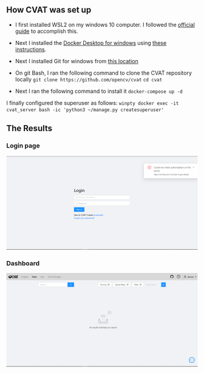 ## How CVAT was set up
- I first installed WSL2 on my windows 10 computer. I followed the [official guide](https://docs.microsoft.com/windows/wsl/install-win10) to accomplish this.

- Next I installed the [Docker Desktop for windows](https://download.docker.com/win/stable/Docker%20Desktop%20Installer.exe) using [these instructions](https://docs.docker.com/docker-for-windows/install/).

- Next I installed Git for windows from [this location](https://github.com/git-for-windows/git/releases/download/v2.21.0.windows.1/Git-2.21.0-64-bit.exe)

- On git Bash, I ran the following command to clone the CVAT repository locally
	`git clone https://github.com/opencv/cvat`
	`cd cvat`

- Next I ran the following command to install it
	`docker-compose up -d`

I finally configured the superuser as follows:
	`winpty docker exec -it cvat_server bash -ic 'python3 ~/manage.py createsuperuser'`
	
## The Results
### Login page
![Login](login_page.PNG)

### Dashboard
![Dashboard](dashboard.PNG)
